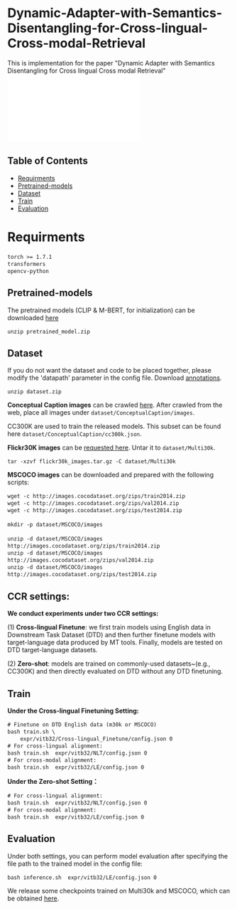  # Dynamic-Adapter-with-Semantics-Disentangling-for-Cross-lingual-Cross-modal-Retrieval
 This is implementation for the paper "Dynamic Adapter with Semantics Disentangling for Cross lingual Cross modal Retrieval" 
![overview](model.pdf)
 ## Table of Contents
* [Requirments](#Requirments)
* [Pretrained-models](#Pretrained-models)
* [Dataset](#Dataset)
* [Train](#Train)
* [Evaluation](#Evaluation)
# Requirments
```
torch >= 1.7.1
transformers
opencv-python
```
## Pretrained-models
The pretrained models (CLIP & M-BERT, for initialization) can be downloaded [here](https://drive.google.com/file/d/1lJU9RwuYTvEd9r9ReM9FyXRxgkxxTStx/view?usp=sharing)
```
unzip pretrained_model.zip
```


## Dataset
If you do not want the dataset and code to be placed together, please modify the 'datapath' parameter in the config file.
Download [annotations](https://drive.google.com/file/d/1LWp6RVAXUjHvljB0xUDgIg56jQRzPHcC/view?usp=sharing).
```
unzip dataset.zip
```
**Conceptual Caption images** can be crawled [here](https://ai.google.com/research/ConceptualCaptions/download). After crawled from the web, place all images under `dataset/ConceptualCaption/images`.

CC300K are used to train the released models. This subset can be found here `dataset/ConceptualCaption/cc300k.json`.

**Flickr30K images** can be [requested here](https://forms.illinois.edu/sec/229675). Untar it to `dataset/Multi30k`.
```
tar -xzvf flickr30k_images.tar.gz -C dataset/Multi30k
```
**MSCOCO images** can be downloaded and prepared with the following scripts:
```
wget -c http://images.cocodataset.org/zips/train2014.zip
wget -c http://images.cocodataset.org/zips/val2014.zip
wget -c http://images.cocodataset.org/zips/test2014.zip

mkdir -p dataset/MSCOCO/images

unzip -d dataset/MSCOCO/images http://images.cocodataset.org/zips/train2014.zip 
unzip -d dataset/MSCOCO/images http://images.cocodataset.org/zips/val2014.zip 
unzip -d dataset/MSCOCO/images http://images.cocodataset.org/zips/test2014.zip 
```

## CCR settings:
**We conduct experiments under two CCR settings:**

(1) **Cross-lingual Finetune**: we first train models using English data in Downstream Task Dataset (DTD) and then further finetune models with target-language data produced by MT tools. Finally, models are tested on DTD target-language datasets.

(2) **Zero-shot**: models are trained on commonly-used datasets~(e.g., CC300K) and then directly evaluated on DTD without any DTD finetuning.


## Train
**Under the Cross-lingual Finetuning Setting:**
```
# Finetune on DTD English data (m30k or MSCOCO)
bash train.sh \
    expr/vitb32/Cross-lingual_Finetune/config.json 0
# For cross-lingual alignment:
bash train.sh  expr/vitb32/NLT/config.json 0
# For cross-modal alignment:
bash train.sh  expr/vitb32/LE/config.json 0
```

**Under the Zero-shot Setting：**
```
# For cross-lingual alignment:
bash train.sh  expr/vitb32/NLT/config.json 0
# For cross-modal alignment:
bash train.sh  expr/vitb32/LE/config.json 0
```
## Evaluation
Under both settings, you can perform model evaluation after specifying the file path to the trained model in the config file:
```
bash inference.sh  expr/vitb32/LE/config.json 0
```
We release some checkpoints trained on Multi30k and MSCOCO, which can be obtained [here](https://drive.google.com/file/d/1lJU9RwuYTvEd9r9ReM9FyXRxgkxxTStx/view?usp=sharing).
